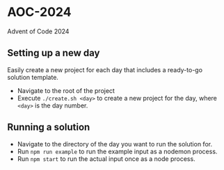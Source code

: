 # AOC-2024
Advent of Code 2024

## Setting up a new day
Easily create a new project for each day that includes a ready-to-go solution template.
- Navigate to the root of the project
- Execute ```./create.sh <day>``` to create a new project for the day, where ```<day>``` is the day number.

## Running a solution
- Navigate to the directory of the day you want to run the solution for.
- Run ```npm run example``` to run the example input as a nodemon process.
- Run ```npm start``` to run the actual input once as a node process.